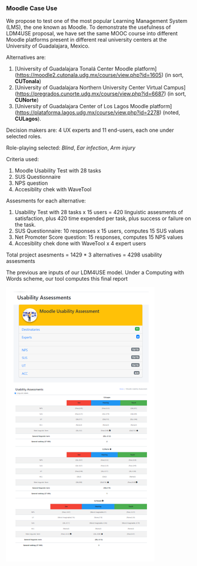 ### Moodle Case Use 
We propose to test one of the most popular Learning Management System (LMS), the one known as Moodle.
To demonstrate the usefulness of LDM4USE proposal, we have set the same MOOC course into different Moodle platforms present in different real university centers at the University of Guadalajara, Mexico.

Alternatives are:
1. [University of Guadalajara Tonalá Center Moodle platform] (https://moodle2.cutonala.udg.mx/course/view.php?id=1605) (in sort, **CUTonala**)
2. [University of Guadalajara Northern University Center Virtual Campus] (https://pregrados.cunorte.udg.mx/course/view.php?id=6687) (in sort, **CUNorte**)
3. [University of Guadalajara Center of Los Lagos Moodle platform] (https://plataforma.lagos.udg.mx/course/view.php?id=2278) (noted, **CULagos**).

Decision makers are:  4 UX experts and 11 end-users, each one under selected roles.

Role-playing selected: *Blind*, *Ear infection*, *Arm injury* 

Criteria used:
1. Moodle Usability Test with 28 tasks 
2. SUS Questionnaire
3. NPS question
4. Accesiblity chek with WaveTool

Assesments for each alternative:
1. Usability Test with 28 tasks x 15 users = 420 linguistic assesments of satisfaction, plus 420 time expended per task, plus success or failure on the task.
2. SUS Questionnaire: 10 responses x 15 users, computes 15 SUS values 
3. Net Promoter Score question: 15 responses, computes 15 NPS values 
4. Accesiblity chek done with WaveTool x 4 expert users

Total project asesments = 1429 * 3 alternatives = 4298 usability assesments

The previous are inputs of our LDM4USE model. Under a Computing with Words scheme, our tool computes this final report  

![Moodle A/B test Report](USEAB-moodle-report.png)

